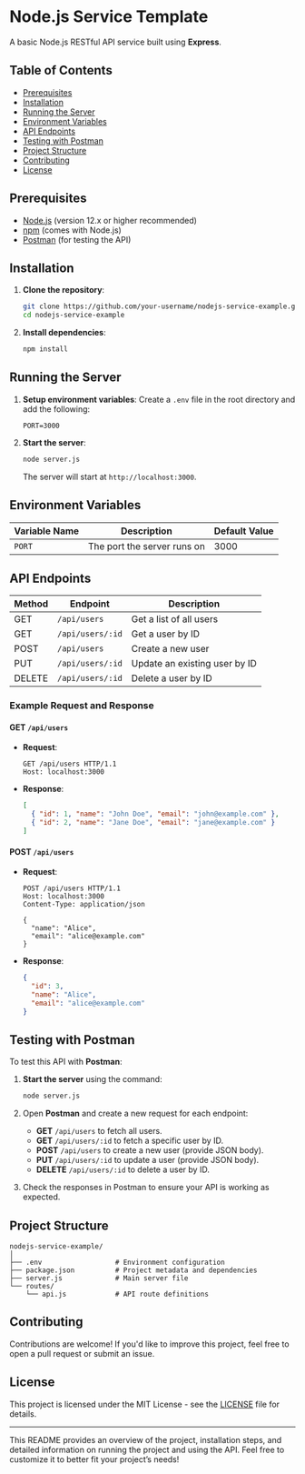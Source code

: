 # Node.js Service Template

A basic Node.js RESTful API service built using **Express**.

## Table of Contents
- [Prerequisites](#prerequisites)
- [Installation](#installation)
- [Running the Server](#running-the-server)
- [Environment Variables](#environment-variables)
- [API Endpoints](#api-endpoints)
- [Testing with Postman](#testing-with-postman)
- [Project Structure](#project-structure)
- [Contributing](#contributing)
- [License](#license)

## Prerequisites

- [Node.js](https://nodejs.org/) (version 12.x or higher recommended)
- [npm](https://www.npmjs.com/) (comes with Node.js)
- [Postman](https://www.postman.com/) (for testing the API)

## Installation

1. **Clone the repository**:
   ```bash
   git clone https://github.com/your-username/nodejs-service-example.git
   cd nodejs-service-example
   ```

2. **Install dependencies**:
   ```bash
   npm install
   ```

## Running the Server

1. **Setup environment variables**:
   Create a `.env` file in the root directory and add the following:
   ```
   PORT=3000
   ```

2. **Start the server**:
   ```bash
   node server.js
   ```

   The server will start at `http://localhost:3000`.

## Environment Variables

| Variable Name | Description          | Default Value |
|---------------|----------------------|---------------|
| `PORT`        | The port the server runs on | 3000          |

## API Endpoints

| Method | Endpoint          | Description                      |
|--------|-------------------|----------------------------------|
| GET    | `/api/users`      | Get a list of all users          |
| GET    | `/api/users/:id`  | Get a user by ID                 |
| POST   | `/api/users`      | Create a new user                |
| PUT    | `/api/users/:id`  | Update an existing user by ID    |
| DELETE | `/api/users/:id`  | Delete a user by ID              |

### Example Request and Response

#### GET `/api/users`

- **Request**:
  ```http
  GET /api/users HTTP/1.1
  Host: localhost:3000
  ```

- **Response**:
  ```json
  [
    { "id": 1, "name": "John Doe", "email": "john@example.com" },
    { "id": 2, "name": "Jane Doe", "email": "jane@example.com" }
  ]
  ```

#### POST `/api/users`

- **Request**:
  ```http
  POST /api/users HTTP/1.1
  Host: localhost:3000
  Content-Type: application/json

  {
    "name": "Alice",
    "email": "alice@example.com"
  }
  ```

- **Response**:
  ```json
  {
    "id": 3,
    "name": "Alice",
    "email": "alice@example.com"
  }
  ```

## Testing with Postman

To test this API with **Postman**:

1. **Start the server** using the command:
   ```bash
   node server.js
   ```

2. Open **Postman** and create a new request for each endpoint:
   - **GET** `/api/users` to fetch all users.
   - **GET** `/api/users/:id` to fetch a specific user by ID.
   - **POST** `/api/users` to create a new user (provide JSON body).
   - **PUT** `/api/users/:id` to update a user (provide JSON body).
   - **DELETE** `/api/users/:id` to delete a user by ID.

3. Check the responses in Postman to ensure your API is working as expected.

## Project Structure

```
nodejs-service-example/
│
├── .env                  # Environment configuration
├── package.json          # Project metadata and dependencies
├── server.js             # Main server file
└── routes/
    └── api.js            # API route definitions
```

## Contributing

Contributions are welcome! If you'd like to improve this project, feel free to open a pull request or submit an issue.

## License

This project is licensed under the MIT License - see the [LICENSE](LICENSE) file for details.

---

This README provides an overview of the project, installation steps, and detailed information on running the project and using the API. Feel free to customize it to better fit your project’s needs!
